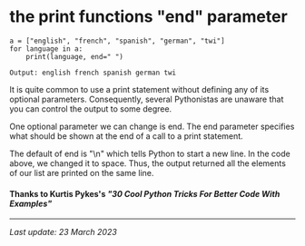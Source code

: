 # the print functions "end" parameter
```
a = ["english", "french", "spanish", "german", "twi"]
for language in a:
    print(language, end=" ")

Output: english french spanish german twi
```
It is quite common to use a print statement without defining any of its optional parameters. Consequently, several Pythonistas are unaware that you can control the output to some degree.

One optional parameter we can change is end. The end parameter specifies what should be shown at the end of a call to a print statement.

The default of end is "\n" which tells Python to start a new line. In the code above, we changed it to space. Thus, the output returned all the elements of our list are printed on the same line.


#### Thanks to Kurtis Pykes's _"30 Cool Python Tricks For Better Code With Examples"_
---
_Last update: 23 March 2023_